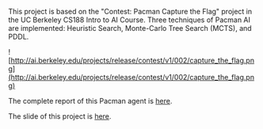 This project is based on the "Contest: Pacman Capture the Flag" project in the UC Berkeley CS188 Intro to AI Course. Three techniques of Pacman AI are implemented: Heuristic Search, Monte-Carlo Tree Search (MCTS), and PDDL.



![http://ai.berkeley.edu/projects/release/contest/v1/002/capture_the_flag.png](http://ai.berkeley.edu/projects/release/contest/v1/002/capture_the_flag.png)



The complete report of this Pacman agent is [here](http://bit.ly/DisabledPacman).

The slide of this project is [here](http://bit.ly/pacmanSlides).
